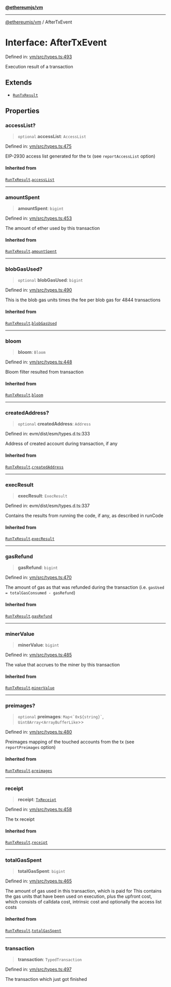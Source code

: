 [**@ethereumjs/vm**](../README.md)

***

[@ethereumjs/vm](../README.md) / AfterTxEvent

# Interface: AfterTxEvent

Defined in: [vm/src/types.ts:493](https://github.com/ethereumjs/ethereumjs-monorepo/blob/master/packages/vm/src/types.ts#L493)

Execution result of a transaction

## Extends

- [`RunTxResult`](RunTxResult.md)

## Properties

### accessList?

> `optional` **accessList**: `AccessList`

Defined in: [vm/src/types.ts:475](https://github.com/ethereumjs/ethereumjs-monorepo/blob/master/packages/vm/src/types.ts#L475)

EIP-2930 access list generated for the tx (see `reportAccessList` option)

#### Inherited from

[`RunTxResult`](RunTxResult.md).[`accessList`](RunTxResult.md#accesslist)

***

### amountSpent

> **amountSpent**: `bigint`

Defined in: [vm/src/types.ts:453](https://github.com/ethereumjs/ethereumjs-monorepo/blob/master/packages/vm/src/types.ts#L453)

The amount of ether used by this transaction

#### Inherited from

[`RunTxResult`](RunTxResult.md).[`amountSpent`](RunTxResult.md#amountspent)

***

### blobGasUsed?

> `optional` **blobGasUsed**: `bigint`

Defined in: [vm/src/types.ts:490](https://github.com/ethereumjs/ethereumjs-monorepo/blob/master/packages/vm/src/types.ts#L490)

This is the blob gas units times the fee per blob gas for 4844 transactions

#### Inherited from

[`RunTxResult`](RunTxResult.md).[`blobGasUsed`](RunTxResult.md#blobgasused)

***

### bloom

> **bloom**: `Bloom`

Defined in: [vm/src/types.ts:448](https://github.com/ethereumjs/ethereumjs-monorepo/blob/master/packages/vm/src/types.ts#L448)

Bloom filter resulted from transaction

#### Inherited from

[`RunTxResult`](RunTxResult.md).[`bloom`](RunTxResult.md#bloom)

***

### createdAddress?

> `optional` **createdAddress**: `Address`

Defined in: evm/dist/esm/types.d.ts:333

Address of created account during transaction, if any

#### Inherited from

[`RunTxResult`](RunTxResult.md).[`createdAddress`](RunTxResult.md#createdaddress)

***

### execResult

> **execResult**: `ExecResult`

Defined in: evm/dist/esm/types.d.ts:337

Contains the results from running the code, if any, as described in runCode

#### Inherited from

[`RunTxResult`](RunTxResult.md).[`execResult`](RunTxResult.md#execresult)

***

### gasRefund

> **gasRefund**: `bigint`

Defined in: [vm/src/types.ts:470](https://github.com/ethereumjs/ethereumjs-monorepo/blob/master/packages/vm/src/types.ts#L470)

The amount of gas as that was refunded during the transaction (i.e. `gasUsed = totalGasConsumed - gasRefund`)

#### Inherited from

[`RunTxResult`](RunTxResult.md).[`gasRefund`](RunTxResult.md#gasrefund)

***

### minerValue

> **minerValue**: `bigint`

Defined in: [vm/src/types.ts:485](https://github.com/ethereumjs/ethereumjs-monorepo/blob/master/packages/vm/src/types.ts#L485)

The value that accrues to the miner by this transaction

#### Inherited from

[`RunTxResult`](RunTxResult.md).[`minerValue`](RunTxResult.md#minervalue)

***

### preimages?

> `optional` **preimages**: `Map`\<`` `0x${string}` ``, `Uint8Array`\<`ArrayBufferLike`\>\>

Defined in: [vm/src/types.ts:480](https://github.com/ethereumjs/ethereumjs-monorepo/blob/master/packages/vm/src/types.ts#L480)

Preimages mapping of the touched accounts from the tx (see `reportPreimages` option)

#### Inherited from

[`RunTxResult`](RunTxResult.md).[`preimages`](RunTxResult.md#preimages)

***

### receipt

> **receipt**: [`TxReceipt`](../type-aliases/TxReceipt.md)

Defined in: [vm/src/types.ts:458](https://github.com/ethereumjs/ethereumjs-monorepo/blob/master/packages/vm/src/types.ts#L458)

The tx receipt

#### Inherited from

[`RunTxResult`](RunTxResult.md).[`receipt`](RunTxResult.md#receipt)

***

### totalGasSpent

> **totalGasSpent**: `bigint`

Defined in: [vm/src/types.ts:465](https://github.com/ethereumjs/ethereumjs-monorepo/blob/master/packages/vm/src/types.ts#L465)

The amount of gas used in this transaction, which is paid for
This contains the gas units that have been used on execution, plus the upfront cost,
which consists of calldata cost, intrinsic cost and optionally the access list costs

#### Inherited from

[`RunTxResult`](RunTxResult.md).[`totalGasSpent`](RunTxResult.md#totalgasspent)

***

### transaction

> **transaction**: `TypedTransaction`

Defined in: [vm/src/types.ts:497](https://github.com/ethereumjs/ethereumjs-monorepo/blob/master/packages/vm/src/types.ts#L497)

The transaction which just got finished
